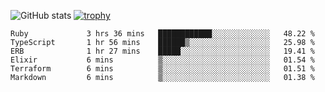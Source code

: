 ![GitHub stats](https://github-readme-stats.vercel.app/api?username=ksk001100&show_icons=true&theme=tokyonight)
[![trophy](https://github-profile-trophy.vercel.app/?username=ksk001100&theme=onedark)](https://github.com/ryo-ma/github-profile-trophy)

<!--START_SECTION:waka-->

```text
Ruby             3 hrs 36 mins   ████████████░░░░░░░░░░░░░   48.22 %
TypeScript       1 hr 56 mins    ██████▒░░░░░░░░░░░░░░░░░░   25.98 %
ERB              1 hr 27 mins    █████░░░░░░░░░░░░░░░░░░░░   19.41 %
Elixir           6 mins          ▒░░░░░░░░░░░░░░░░░░░░░░░░   01.54 %
Terraform        6 mins          ▒░░░░░░░░░░░░░░░░░░░░░░░░   01.51 %
Markdown         6 mins          ▒░░░░░░░░░░░░░░░░░░░░░░░░   01.38 %
```

<!--END_SECTION:waka-->
